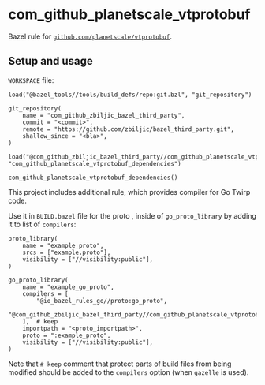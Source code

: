 # com_github_planetscale_vtprotobuf

Bazel rule for [`github.com/planetscale/vtprotobuf`](https://github.com/planetscale/vtprotobuf).

## Setup and usage

`WORKSPACE` file:

```bzl
load("@bazel_tools//tools/build_defs/repo:git.bzl", "git_repository")

git_repository(
    name = "com_github_zbiljic_bazel_third_party",
    commit = "<commit>",
    remote = "https://github.com/zbiljic/bazel_third_party.git",
    shallow_since = "<bla>",
)

load("@com_github_zbiljic_bazel_third_party//com_github_planetscale_vtprotobuf:deps.bzl", "com_github_planetscale_vtprotobuf_dependencies")

com_github_planetscale_vtprotobuf_dependencies()
```

This project includes additional rule, which provides compiler for Go Twirp code.

Use it in `BUILD.bazel` file for the proto , inside of `go_proto_library` by adding it to list of `compilers`:

```bzl
proto_library(
    name = "example_proto",
    srcs = ["example.proto"],
    visibility = ["//visibility:public"],
)

go_proto_library(
    name = "example_go_proto",
    compilers = [
        "@io_bazel_rules_go//proto:go_proto",
        "@com_github_zbiljic_bazel_third_party//com_github_planetscale_vtprotobuf:go_vtproto",
    ],  # keep
    importpath = "<proto_importpath>",
    proto = ":example_proto",
    visibility = ["//visibility:public"],
)
```

Note that `# keep` comment that protect parts of build files from being modified
should be added to the `compilers` option (when `gazelle` is used).
